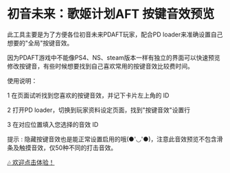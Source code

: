 # 初音未来：歌姬计划AFT 按键音效预览

此工具主要是为了方便各位初音未来PDAFT玩家，配合PD loader来准确设置自己想要的"全局"按键音效。

因为PDAFT游戏中不能像PS4、NS、steam版本一样有独立的界面可以快速预览修改按键音，有些时候想要找到自己喜欢常用的按键音效比较费时间。

使用说明：

1 在页面试听找到您喜欢的按键音效，并记下卡片左上角的 ID

2 打开PD loader，切换到玩家资料设定页面，找到"按键音效"设置行

3 在对应位置填入您选择的音效 ID

提示 : 隐藏按键音效也是能正常设置启用的哦(●'◡'●)，注意此音效预览不包含滑条及触摸音效，仅50种不同的打击音效。

[🎶 欢迎点击体验！](https://march-7th-mini.github.io/mikuPDAFT/pdaftKeySE.html)
